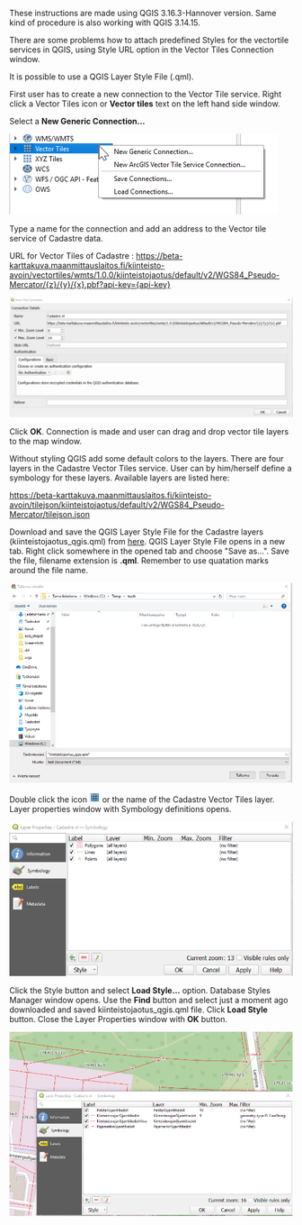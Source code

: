 These instructions are made using QGIS 3.16.3-Hannover version. Same kind of procedure is also working with QGIS 3.14.15.

There are some problems how to attach predefined Styles for the vectortile services in QGIS, using Style URL option in the Vector Tiles Connection window.

It is possible to use a QGIS Layer Style File (.qml). 

First user has to create a new connection to the Vector Tile service. Right click a Vector Tiles icon or <b>Vector tiles</b> text on the left hand side window.

Select a <b>New Generic Connection…</b>

![Define connection](./images/connection_screenshot.png)

Type a name for the connection and add an address to the Vector tile service of Cadastre data. 

URL for Vector Tiles of Cadastre : https://beta-karttakuva.maanmittauslaitos.fi/kiinteisto-avoin/vectortiles/wmts/1.0.0/kiinteistojaotus/default/v2/WGS84_Pseudo-Mercator/{z}/{y}/{x}.pbf?api-key={api-key}

![Saving info](./images/connection_details_screenshot.png)

Click <b>OK</b>. Connection is made and user can drag and drop vector tile layers to the map window.

Without styling QGIS add some default colors to the layers. There are four layers in the Cadastre Vector Tiles service. User can by him/herself define a symbology for these layers. Available layers are listed here:

https://beta-karttakuva.maanmittauslaitos.fi/kiinteisto-avoin/tilejson/kiinteistojaotus/default/v2/WGS84_Pseudo-Mercator/tilejson.json



Download and save the QGIS Layer Style File for the Cadastre layers (kiinteistojaotus_qgis.qml) from <a href="https://raw.githubusercontent.com/nlsfi/beta-karttakuva.maanmittauslaitos.fi/master/kipa/kiinteistojaotus-qgis-beta1/vectortiles/kiinteistojaotus_qgis.qml" target="_blank">here</a>. QGIS Layer Style File opens in a new tab. Right click somewhere in the opened tab and choose "Save as...". Save the file, filename extension is <B>.qml</B>. Remember to use quatation marks around the file name.

![Connection details](./images/saving_the_file.png)

Double click the icon ![VT icon](./images/icon_vt.png)   or the name of the Cadastre Vector Tiles layer. Layer properties window with Symbology definitions opens.

![Layer properties](./images/layer_properties_screenshot.png)

Click the Style button and select <b>Load Style…</b> option. Database Styles Manager window opens. Use the <b>Find</b> button and select just a moment ago downloaded and saved kiinteistojaotus_qgis.qml file. Click <b>Load Style</b> button. Close the Layer Properties window with <b>OK</b> button.

![Symbols of cadastre layers](./images/symbols_screenshot.png)